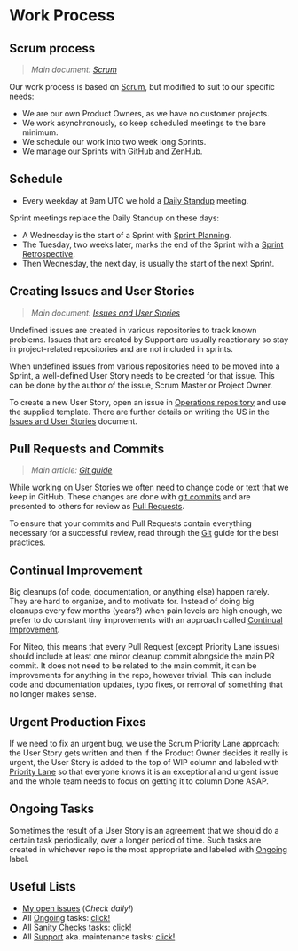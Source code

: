 # Work Process

## Scrum process
> *Main document: [Scrum](scrum.md)*

Our work process is based on [Scrum](https://en.wikipedia.org/wiki/Scrum_(software_development)), but modified to suit to our specific needs:

 * We are our own Product Owners, as we have no customer projects.
 * We work asynchronously, so keep scheduled meetings to the bare minimum.
 * We schedule our work into two week long Sprints.
 * We manage our Sprints with GitHub and ZenHub.


## Schedule

 * Every weekday at 9am UTC we hold a [Daily Standup](https://en.wikipedia.org/wiki/Scrum_(software_development)#Daily_scrum) meeting.

Sprint meetings replace the Daily Standup on these days:

 * A Wednesday is the start of a Sprint with [Sprint Planning](scrum.md#Sprint_Planning).
 * The Tuesday, two weeks later, marks the end of the Sprint with a [Sprint Retrospective](scrum.md#Sprint_Retrospective).
 * Then Wednesday, the next day, is usually the start of the next Sprint.


## Creating Issues and User Stories
> *Main document: [Issues and User Stories](user-stories.md)*

Undefined issues are created in various repositories to track known problems. Issues that are created by Support are usually reactionary so stay in project-related repositories and are not included in sprints.

When undefined issues from various repositories need to be moved into a Sprint, a well-defined User Story needs to be created for that issue. This can be done by the author of the issue, Scrum Master or Project Owner.

To create a new User Story, open an issue in [Operations repository](https://github.com/niteoweb/operations/issues) and use the supplied template. There are further details on writing the US in the [Issues and User Stories](user-stories.md) document.

## Pull Requests and Commits

> *Main article: [Git guide](../apps-we-use/git.md)*

While working on User Stories we often need to change code or text that we keep in GitHub. These changes are done with [git commits](https://help.github.com/articles/github-glossary/#commit) and are presented to others for review as [Pull Requests](https://help.github.com/articles/about-pull-requests/).

To ensure that your commits and Pull Requests contain everything necessary for a successful review, read through the [Git](../apps-we-use/git.md) guide for the best practices.


## Continual Improvement

Big cleanups (of code, documentation, or anything else) happen rarely. They are hard to organize, and to motivate for. Instead of doing big cleanups every few months (years?) when pain levels are high enough, we prefer to do constant tiny improvements with an approach called [Continual Improvement](https://en.wikipedia.org/wiki/Continual_improvement_process).

For Niteo, this means that every Pull Request (except Priority Lane issues) should include at least one minor cleanup commit alongside the main PR commit. It does not need to be related to the main commit, it can be improvements for anything in the repo, however trivial. This can include code and documentation updates, typo fixes, or removal of something that no longer makes sense.


## Urgent Production Fixes

If we need to fix an urgent bug, we use the Scrum Priority Lane approach: the User Story gets written and then if the Product Owner decides it really is urgent, the User Story is added to the top of WIP column and labeled with [Priority Lane](user-stories.md#scrum-labels) so that everyone knows it is an exceptional and urgent issue and the whole team needs to focus on getting it to column Done ASAP.


## Ongoing Tasks

Sometimes the result of a User Story is an agreement that we should do a certain task periodically, over a longer period of time. Such tasks are created in whichever repo is the most appropriate and labeled with [Ongoing](#label_ongoing) label.

## Useful Lists

 * [My open issues](https://github.com/issues/assigned) (*Check daily!*)
 * All [Ongoing](#label_ongoing) tasks: [click!](https://github.com/search?utf8=%E2%9C%93&q=is%3Aopen+label%3A%22Ongoing%22+org%3Aniteoweb&type=)
 * All [Sanity Checks](#label_sanity_check) tasks: [click!](https://github.com/search?utf8=%E2%9C%93&q=is%3Aopen+label%3A%22Sanity+Check%22+org%3Aniteoweb&type=)
 * All [Support](#label_support) aka. maintenance tasks: [click!](https://github.com/search?utf8=%E2%9C%93&q=is%3Aopen+label%3A%22Support%22+org%3Aniteoweb&type=)

